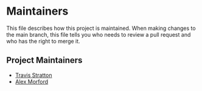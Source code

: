 # Maintainers

This file describes how this project is maintained. When making changes to the main
branch, this file tells you who needs to review a pull request and who has the right
to merge it.

## Project Maintainers

* [Travis Stratton](https://github.com/TravisStratton)
* [Alex Morford](https://github.com/alex-morford)
